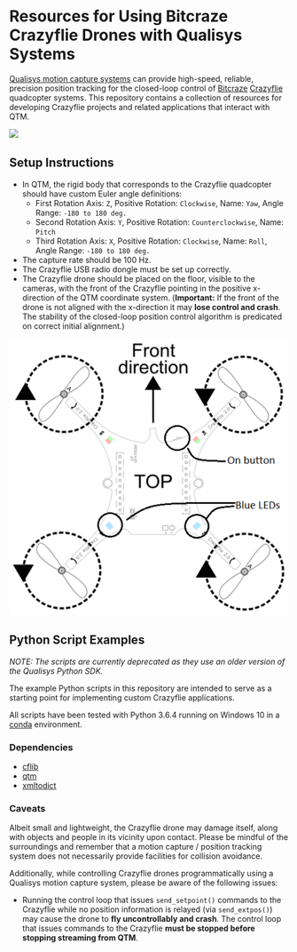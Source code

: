 # Resources for Using Bitcraze Crazyflie Drones with Qualisys Systems

[Qualisys motion capture systems](http://www.qualisys.com/) can provide high-speed, reliable, precision position tracking for the closed-loop control of [Bitcraze](https://www.bitcraze.io/) [Crazyflie](https://www.bitcraze.io/crazyflie-2/) quadcopter systems. This repository contains a collection of resources for developing Crazyflie projects and related applications that interact with QTM.

![](https://s3-eu-west-1.amazonaws.com/content.qualisys.com/2016/12/drone-Ericsson.jpg)

## Setup Instructions

- In QTM, the rigid body that corresponds to the Crazyflie quadcopter should have custom Euler angle definitions:
  - First Rotation Axis: `Z`, Positive Rotation: `Clockwise`, Name: `Yaw`, Angle Range: `-180 to 180 deg.`
  - Second Rotation Axis: `Y`, Positive Rotation: `Counterclockwise`, Name: `Pitch`
  - Third Rotation Axis: `X`, Positive Rotation: `Clockwise`, Name: `Roll`, Angle Range: `-180 to 180 deg.`
- The capture rate should be 100 Hz.
- The Crazyflie USB radio dongle must be set up correctly.
- The Crazyflie drone should be placed on the floor, visible to the cameras, with the front of the Crazyflie pointing in the positive x-direction of the QTM coordinate system. (**Important:** If the front of the drone is not aligned with the x-direction it may **lose control and crash**. The stability of the closed-loop position control algorithm is predicated on correct initial alignment.)

![](_images/CrazyflieOrientation.png)


## Python Script Examples

*NOTE: The scripts are currently deprecated as they use an older version of the Qualisys Python SDK.*

The example Python scripts in this repository are intended to serve as a starting point for implementing custom Crazyflie applications.

All scripts have been tested with Python 3.6.4 running on Windows 10 in a [conda](https://conda.io/) environment.

### Dependencies

- [cflib](https://pypi.python.org/pypi/cflib)
- [qtm](https://pypi.python.org/pypi/qtm/)
- [xmltodict](https://pypi.python.org/pypi/xmltodict)

### Caveats

Albeit small and lightweight, the Crazyflie drone may damage itself, along with objects and people in its vicinity upon contact. Please be mindful of the surroundings and remember that a motion capture / position tracking system does not necessarily provide facilities for collision avoidance.

Additionally, while controlling Crazyflie drones programmatically using a Qualisys motion capture system, please be aware of the following issues:

- Running the control loop that issues `send_setpoint()` commands to the Crazyflie while no position information is relayed (via `send_extpos()`) may cause the drone to **fly uncontrollably and crash**. The control loop that issues commands to the Crazyflie **must be stopped before stopping streaming from QTM**. 
